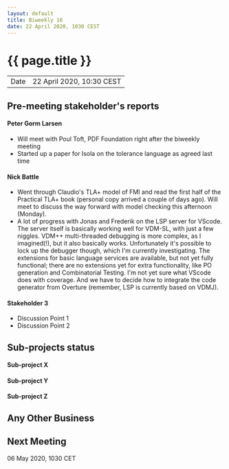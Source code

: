 ```yaml
---
layout: default
title: Biweekly 16
date: 22 April 2020, 1030 CEST
---
```


<script src="https://code.jquery.com/jquery-1.11.1.min.js">
</script>
<script src="/javascripts/edit.js"></script>
<script>setEditButonNm();</script>

# {{ page.title }}

|||
|---|---|
| Date | 22 April 2020, 10:30 CEST |


## Pre-meeting stakeholder's reports

<!-- Please keep in mind that the minutes are publicly available.-->

#### Peter Gorm Larsen
* Will meet with Poul Toft, PDF Foundation right after the biweekly meeting
* Started up a paper for Isola on the tolerance language as agreed last time

#### Nick Battle
* Went through Claudio's TLA+ model of FMI and read the first half of the Practical TLA+ book (personal copy arrived a couple of days ago). Will meet to discuss the way forward with model checking this afternoon (Monday).
* A lot of progress with Jonas and Frederik on the LSP server for VScode. The server itself is basically working well for VDM-SL, with just a few niggles. VDM++ multi-threaded debugging is more complex, as I imagined(!), but it also basically works. Unfortunately it's possible to lock up the debugger though, which I'm currently investigating. The extensions for basic language services are available, but not yet fully functional; there are no extensions yet for extra functionality, like PO generation and Combinatorial Testing. I'm not yet sure what VScode does with coverage. And we have to decide how to integrate the code generator from Overture (remember, LSP is currently based on VDMJ).

#### Stakeholder 3
* Discussion Point 1
* Discussion Point 2


## Sub-projects status


#### Sub-project X

#### Sub-project Y

#### Sub-project Z

##  Any Other Business

Next Meeting
------------

06 May 2020, 1030 CET


<div id="edit_page_div"></div>
